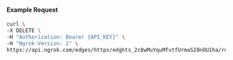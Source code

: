 <!-- Code generated for API Clients. DO NOT EDIT. -->

#### Example Request

```bash
curl \
-X DELETE \
-H "Authorization: Bearer {API_KEY}" \
-H "Ngrok-Version: 2" \
https://api.ngrok.com/edges/https/edghts_2c8wMuYquMfvtfUrmaSI0nOU1ha/routes/edghtsrt_2c8wMrpIdtR8rrnGbaJ9tWHCHqd/backend
```
